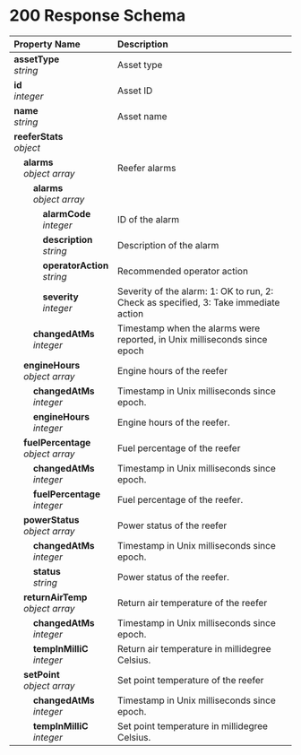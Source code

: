 # 200 Response Schema
| Property Name | Description |
| :------------ | :---------- |
| **assetType**<br/>_string_ | Asset type |
| **id**<br/>_integer_ | Asset ID |
| **name**<br/>_string_ | Asset name |
| **reeferStats**<br/>_object_ |  |
| **&nbsp;&nbsp;&nbsp;&nbsp;alarms**<br/>_&nbsp;&nbsp;&nbsp;&nbsp;object array_ | Reefer alarms |
| **&nbsp;&nbsp;&nbsp;&nbsp;&nbsp;&nbsp;&nbsp;&nbsp;alarms**<br/>_&nbsp;&nbsp;&nbsp;&nbsp;&nbsp;&nbsp;&nbsp;&nbsp;object array_ |  |
| **&nbsp;&nbsp;&nbsp;&nbsp;&nbsp;&nbsp;&nbsp;&nbsp;&nbsp;&nbsp;&nbsp;&nbsp;alarmCode**<br/>_&nbsp;&nbsp;&nbsp;&nbsp;&nbsp;&nbsp;&nbsp;&nbsp;&nbsp;&nbsp;&nbsp;&nbsp;integer_ | ID of the alarm |
| **&nbsp;&nbsp;&nbsp;&nbsp;&nbsp;&nbsp;&nbsp;&nbsp;&nbsp;&nbsp;&nbsp;&nbsp;description**<br/>_&nbsp;&nbsp;&nbsp;&nbsp;&nbsp;&nbsp;&nbsp;&nbsp;&nbsp;&nbsp;&nbsp;&nbsp;string_ | Description of the alarm |
| **&nbsp;&nbsp;&nbsp;&nbsp;&nbsp;&nbsp;&nbsp;&nbsp;&nbsp;&nbsp;&nbsp;&nbsp;operatorAction**<br/>_&nbsp;&nbsp;&nbsp;&nbsp;&nbsp;&nbsp;&nbsp;&nbsp;&nbsp;&nbsp;&nbsp;&nbsp;string_ | Recommended operator action |
| **&nbsp;&nbsp;&nbsp;&nbsp;&nbsp;&nbsp;&nbsp;&nbsp;&nbsp;&nbsp;&nbsp;&nbsp;severity**<br/>_&nbsp;&nbsp;&nbsp;&nbsp;&nbsp;&nbsp;&nbsp;&nbsp;&nbsp;&nbsp;&nbsp;&nbsp;integer_ | Severity of the alarm: 1: OK to run, 2: Check as specified, 3: Take immediate action |
| **&nbsp;&nbsp;&nbsp;&nbsp;&nbsp;&nbsp;&nbsp;&nbsp;changedAtMs**<br/>_&nbsp;&nbsp;&nbsp;&nbsp;&nbsp;&nbsp;&nbsp;&nbsp;integer_ | Timestamp when the alarms were reported, in Unix milliseconds since epoch |
| **&nbsp;&nbsp;&nbsp;&nbsp;engineHours**<br/>_&nbsp;&nbsp;&nbsp;&nbsp;object array_ | Engine hours of the reefer |
| **&nbsp;&nbsp;&nbsp;&nbsp;&nbsp;&nbsp;&nbsp;&nbsp;changedAtMs**<br/>_&nbsp;&nbsp;&nbsp;&nbsp;&nbsp;&nbsp;&nbsp;&nbsp;integer_ | Timestamp in Unix milliseconds since epoch. |
| **&nbsp;&nbsp;&nbsp;&nbsp;&nbsp;&nbsp;&nbsp;&nbsp;engineHours**<br/>_&nbsp;&nbsp;&nbsp;&nbsp;&nbsp;&nbsp;&nbsp;&nbsp;integer_ | Engine hours of the reefer. |
| **&nbsp;&nbsp;&nbsp;&nbsp;fuelPercentage**<br/>_&nbsp;&nbsp;&nbsp;&nbsp;object array_ | Fuel percentage of the reefer |
| **&nbsp;&nbsp;&nbsp;&nbsp;&nbsp;&nbsp;&nbsp;&nbsp;changedAtMs**<br/>_&nbsp;&nbsp;&nbsp;&nbsp;&nbsp;&nbsp;&nbsp;&nbsp;integer_ | Timestamp in Unix milliseconds since epoch. |
| **&nbsp;&nbsp;&nbsp;&nbsp;&nbsp;&nbsp;&nbsp;&nbsp;fuelPercentage**<br/>_&nbsp;&nbsp;&nbsp;&nbsp;&nbsp;&nbsp;&nbsp;&nbsp;integer_ | Fuel percentage of the reefer. |
| **&nbsp;&nbsp;&nbsp;&nbsp;powerStatus**<br/>_&nbsp;&nbsp;&nbsp;&nbsp;object array_ | Power status of the reefer |
| **&nbsp;&nbsp;&nbsp;&nbsp;&nbsp;&nbsp;&nbsp;&nbsp;changedAtMs**<br/>_&nbsp;&nbsp;&nbsp;&nbsp;&nbsp;&nbsp;&nbsp;&nbsp;integer_ | Timestamp in Unix milliseconds since epoch. |
| **&nbsp;&nbsp;&nbsp;&nbsp;&nbsp;&nbsp;&nbsp;&nbsp;status**<br/>_&nbsp;&nbsp;&nbsp;&nbsp;&nbsp;&nbsp;&nbsp;&nbsp;string_ | Power status of the reefer. |
| **&nbsp;&nbsp;&nbsp;&nbsp;returnAirTemp**<br/>_&nbsp;&nbsp;&nbsp;&nbsp;object array_ | Return air temperature of the reefer |
| **&nbsp;&nbsp;&nbsp;&nbsp;&nbsp;&nbsp;&nbsp;&nbsp;changedAtMs**<br/>_&nbsp;&nbsp;&nbsp;&nbsp;&nbsp;&nbsp;&nbsp;&nbsp;integer_ | Timestamp in Unix milliseconds since epoch. |
| **&nbsp;&nbsp;&nbsp;&nbsp;&nbsp;&nbsp;&nbsp;&nbsp;tempInMilliC**<br/>_&nbsp;&nbsp;&nbsp;&nbsp;&nbsp;&nbsp;&nbsp;&nbsp;integer_ | Return air temperature in millidegree Celsius. |
| **&nbsp;&nbsp;&nbsp;&nbsp;setPoint**<br/>_&nbsp;&nbsp;&nbsp;&nbsp;object array_ | Set point temperature of the reefer |
| **&nbsp;&nbsp;&nbsp;&nbsp;&nbsp;&nbsp;&nbsp;&nbsp;changedAtMs**<br/>_&nbsp;&nbsp;&nbsp;&nbsp;&nbsp;&nbsp;&nbsp;&nbsp;integer_ | Timestamp in Unix milliseconds since epoch. |
| **&nbsp;&nbsp;&nbsp;&nbsp;&nbsp;&nbsp;&nbsp;&nbsp;tempInMilliC**<br/>_&nbsp;&nbsp;&nbsp;&nbsp;&nbsp;&nbsp;&nbsp;&nbsp;integer_ | Set point temperature in millidegree Celsius. |
